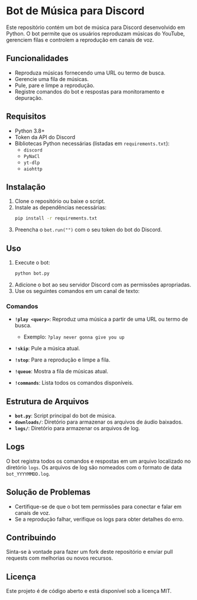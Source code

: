 # Bot de Música para Discord

Este repositório contém um bot de música para Discord desenvolvido em Python. O bot permite que os usuários reproduzam músicas do YouTube, gerenciem filas e controlem a reprodução em canais de voz.

## Funcionalidades

- Reproduza músicas fornecendo uma URL ou termo de busca.
- Gerencie uma fila de músicas.
- Pule, pare e limpe a reprodução.
- Registre comandos do bot e respostas para monitoramento e depuração.

## Requisitos

- Python 3.8+
- Token da API do Discord
- Bibliotecas Python necessárias (listadas em `requirements.txt`):
  - `discord`
  - `PyNaCl`
  - `yt-dlp`
  - `aiohttp`

## Instalação

1. Clone o repositório ou baixe o script.
2. Instale as dependências necessárias:
   ```bash
   pip install -r requirements.txt
   ```
4. Preencha o `bot.run("")` com o seu token do bot do Discord.

## Uso

1. Execute o bot:
   ```bash
   python bot.py
   ```
2. Adicione o bot ao seu servidor Discord com as permissões apropriadas.
3. Use os seguintes comandos em um canal de texto:

### Comandos

- **`!play <query>`**: Reproduz uma música a partir de uma URL ou termo de busca.
  - Exemplo: `?play never gonna give you up`

- **`!skip`**: Pule a música atual.

- **`!stop`**: Pare a reprodução e limpe a fila.

- **`!queue`**: Mostra a fila de músicas atual.

- **`!commands`**: Lista todos os comandos disponíveis.

## Estrutura de Arquivos

- **`bot.py`**: Script principal do bot de música.
- **`downloads/`**: Diretório para armazenar os arquivos de áudio baixados.
- **`logs/`**: Diretório para armazenar os arquivos de log.

## Logs

O bot registra todos os comandos e respostas em um arquivo localizado no diretório `logs`. Os arquivos de log são nomeados com o formato de data `bot_YYYYMMDD.log`.

## Solução de Problemas

- Certifique-se de que o bot tem permissões para conectar e falar em canais de voz.
- Se a reprodução falhar, verifique os logs para obter detalhes do erro.

## Contribuindo

Sinta-se à vontade para fazer um fork deste repositório e enviar pull requests com melhorias ou novos recursos.

## Licença

Este projeto é de código aberto e está disponível sob a licença MIT.
